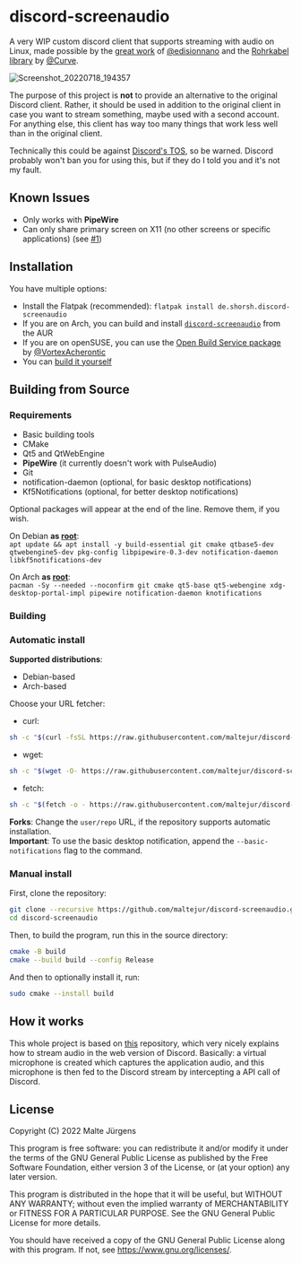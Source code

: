 # discord-screenaudio

A very WIP custom discord client that supports streaming with audio on Linux,
made possible by the
[great work](https://github.com/edisionnano/Screenshare-with-audio-on-Discord-with-Linux)
of [@edisionnano](https://github.com/edisionnano) and the
[Rohrkabel library](https://github.com/Soundux/rohrkabel) by
[@Curve](https://github.com/Curve).

![Screenshot_20220718_194357](https://user-images.githubusercontent.com/48161361/179571245-11ea05f3-fb5e-4aef-9132-2736e122ef04.png)

The purpose of this project is **not** to provide an alternative to the original
Discord client. Rather, it should be used in addition to the original client in
case you want to stream something, maybe used with a second account. For
anything else, this client has way too many things that work less well than in
the original client.

Technically this could be against
[Discord's TOS](https://discord.com/terms#software-in-discord%E2%80%99s-services),
so be warned. Discord probably won't ban you for using this, but if they do I
told you and it's not my fault.

## Known Issues

- Only works with **PipeWire**
- Can only share primary screen on X11 (no other screens or specific applications)
  (see [#1](https://github.com/maltejur/discord-screenaudio/issues/1))

## Installation

You have multiple options:

- Install the Flatpak (recommended):
  `flatpak install de.shorsh.discord-screenaudio`
- If you are on Arch, you can build and install
  [`discord-screenaudio`](https://aur.archlinux.org/packages/discord-screenaudio)
  from the AUR
- If you are on openSUSE, you can use the
  [Open Build Service package](https://software.opensuse.org/download.html?project=games%3Atools&package=discord-screenaudio)
  by [@VortexAcherontic](https://github.com/VortexAcherontic)
- You can [build it yourself](#building-from-source)

## Building from Source

### Requirements

- Basic building tools
- CMake
- Qt5 and QtWebEngine
- **PipeWire** (it currently doesn't work with PulseAudio)
- Git
- notification-daemon (optional, for basic desktop notifications)
- Kf5Notifications (optional, for better desktop notifications)

Optional packages will appear at the end of the line. Remove them, if you wish.

On Debian **as [root](https://en.wikipedia.org/wiki/Superuser)**:<br>
`apt update && apt install -y build-essential git cmake qtbase5-dev qtwebengine5-dev pkg-config libpipewire-0.3-dev notification-daemon libkf5notifications-dev`

On Arch **as [root](https://en.wikipedia.org/wiki/Superuser)**:<br>
`pacman -Sy --needed --noconfirm git cmake qt5-base qt5-webengine xdg-desktop-portal-impl pipewire notification-daemon knotifications`

### Building

### Automatic install

**Supported distributions**:<br>
- Debian-based
- Arch-based

Choose your URL fetcher:

- curl:
```sh
sh -c "$(curl -fsSL https://raw.githubusercontent.com/maltejur/discord-screenaudio/master/scripts/install.sh)"
```
- wget:
```sh
sh -c "$(wget -O- https://raw.githubusercontent.com/maltejur/discord-screenaudio/master/scripts/install.sh)"
```
- fetch:
```sh
sh -c "$(fetch -o - https://raw.githubusercontent.com/maltejur/discord-screenaudio/master/scripts/install.sh)"
```
**Forks**: Change the `user/repo` URL, if the repository supports automatic installation.<br>
**Important**: To use the basic desktop notification, append the `--basic-notifications` flag to the command.

### Manual install

First, clone the repository:

```bash
git clone --recursive https://github.com/maltejur/discord-screenaudio.git
cd discord-screenaudio
```

Then, to build the program, run this in the source directory:

```bash
cmake -B build
cmake --build build --config Release
```

And then to optionally install it, run:

```bash
sudo cmake --install build
```

## How it works

This whole project is based on
[this](https://github.com/edisionnano/Screenshare-with-audio-on-Discord-with-Linux)
repository, which very nicely explains how to stream audio in the web version of
Discord. Basically: a virtual microphone is created which captures the
application audio, and this microphone is then fed to the Discord stream by
intercepting a API call of Discord.

## License

Copyright (C) 2022 Malte Jürgens

This program is free software: you can redistribute it and/or modify it under
the terms of the GNU General Public License as published by the Free Software
Foundation, either version 3 of the License, or (at your option) any later
version.

This program is distributed in the hope that it will be useful, but WITHOUT ANY
WARRANTY; without even the implied warranty of MERCHANTABILITY or FITNESS FOR A
PARTICULAR PURPOSE. See the GNU General Public License for more details.

You should have received a copy of the GNU General Public License along with
this program. If not, see <https://www.gnu.org/licenses/>.
